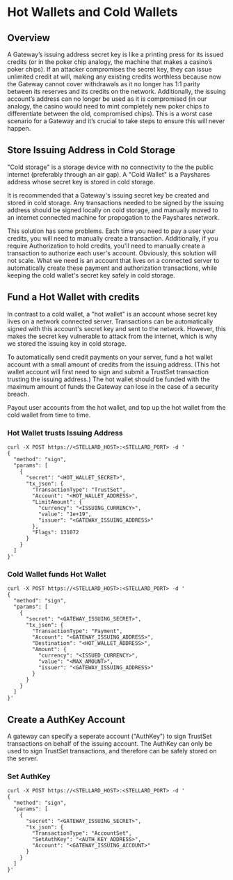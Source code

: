 # Hot Wallets and Cold Wallets

## Overview
A Gateway’s issuing address secret key is like a printing press for its issued credits (or in the poker chip analogy, the machine that makes a casino’s poker chips). If an attacker compromises the secret key, they can issue unlimited credit at will, making any existing credits worthless because now the Gateway cannot cover withdrawals as it no longer has 1:1 parity between its reserves and its credits on the network. Additionally, the issuing account’s address can no longer be used as it is compromised (in our analogy, the casino would need to mint completely new poker chips to differentiate between the old, compromised chips). This is a worst case scenario for a Gateway and it’s crucial to take steps to ensure this will never happen.

## Store Issuing Address in Cold Storage
"Cold storage" is a storage device with no connectivity to the the public internet (preferably through an air gap). A "Cold Wallet" is a Payshares address whose secret key is stored in cold storage.

It is recommended that a Gateway's issuing secret key be created and stored in cold storage. Any transactions needed to be signed by the issuing address should be signed locally on cold storage, and manually moved to an internet connected machine for propogation to the Payshares network.

This solution has some problems. Each time you need to pay a user your credits, you will need to manually create a transaction. Additionally, if you require Authorization to hold credits, you'll need to manually create a transaction to authorize each user's account. Obviously, this solution will not scale. What we need is an account that lives on a connected server to automatically create these payment and authorization transactions, while keeping the cold wallet's secret key safely in cold storage.

## Fund a Hot Wallet with credits

In contrast to a cold wallet, a "hot wallet" is an account whose secret key lives on a network connected server. Transactions can be automatically signed with this account's secret key and sent to the network. However, this makes the secret key vulnerable to attack from the internet, which is why we stored the issuing key in cold storage.

To automatically send credit payments on your server, fund a hot wallet account with a small amount of credits from the issuing address. (This hot wallet account will first need to sign and submit a TrustSet transaction trusting the issuing address.) The hot wallet should be funded with the maximum amount of funds the Gateway can lose in the case of a security breach.

Payout user accounts from the hot wallet, and top up the hot wallet from the cold wallet from time to time.

### Hot Wallet trusts Issuing Address
```
curl -X POST https://<STELLARD_HOST>:<STELLARD_PORT> -d '
{
  "method": "sign",
  "params": [
    {
      "secret": "<HOT_WALLET_SECRET>",
      "tx_json": {
        "TransactionType": "TrustSet",
        "Account": "<HOT_WALLET_ADDRESS>",
        "LimitAmount": {
          "currency": "<ISSUING_CURRENCY>",
          "value": "1e+19",
          "issuer": "<GATEWAY_ISSUING_ADDRESS>"
        },
        "Flags": 131072
      }
    }
  ]
}'
```

### Cold Wallet funds Hot Wallet
```
curl -X POST https://<STELLARD_HOST>:<STELLARD_PORT> -d '
{
  "method": "sign",
  "params": [
    {
      "secret": "<GATEWAY_ISSUING_SECRET>",
      "tx_json": {
        "TransactionType": "Payment",
        "Account": "<GATEWAY_ISSUING_ADDRESS>",
        "Destination": "<HOT_WALLET_ADDRESS>",
        "Amount": {
          "currency": "<ISSUED_CURRENCY>",
          "value": "<MAX_AMOUNT>",
          "issuer": "<GATEWAY_ISSUING_ADDRESS>"
        }
      }
    }
  ]
}'
```

## Create a AuthKey Account

A gateway can specify a seperate account ("AuthKey") to sign TrustSet transactions on behalf of the issuing account. The AuthKey can only be used to sign TrustSet transactions, and therefore can be safely stored on the server.

### Set AuthKey
```
curl -X POST https://<STELLARD_HOST>:<STELLARD_PORT> -d '
{
  "method": "sign",
  "params": [
    {
      "secret": "<GATEWAY_ISSUING_SECRET>",
      "tx_json": {
        "TransactionType": "AccountSet",
        "SetAuthKey": "<AUTH_KEY_ADDRESS>",
        "Account": "<GATEWAY_ISSUING_ACCOUNT>"
      }
    }
  ]
}'
```
